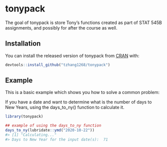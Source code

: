 
<!-- README.md is generated from README.Rmd. Please edit that file -->

# tonypack

<!-- badges: start -->

<!-- badges: end -->

The goal of tonypack is store Tony’s functions created as part of STAT
545B assignments, and possibly for after the course as well.

## Installation

You can install the released version of tonypack from
[CRAN](https://CRAN.R-project.org) with:

``` r
devtools::install_github("tzhang1268/tonypack")
```

## Example

This is a basic example which shows you how to solve a common problem:

If you have a date and want to determine what is the number of days to
New Years, using the days\_to\_ny() function to calculate it.

``` r
library(tonypack)

## example of using the days_to_ny function
days_to_ny(lubridate::ymd("2020-10-22"))
#> [1] "Calculating..."
#> Days to New Year for the input date(s):  71
```
